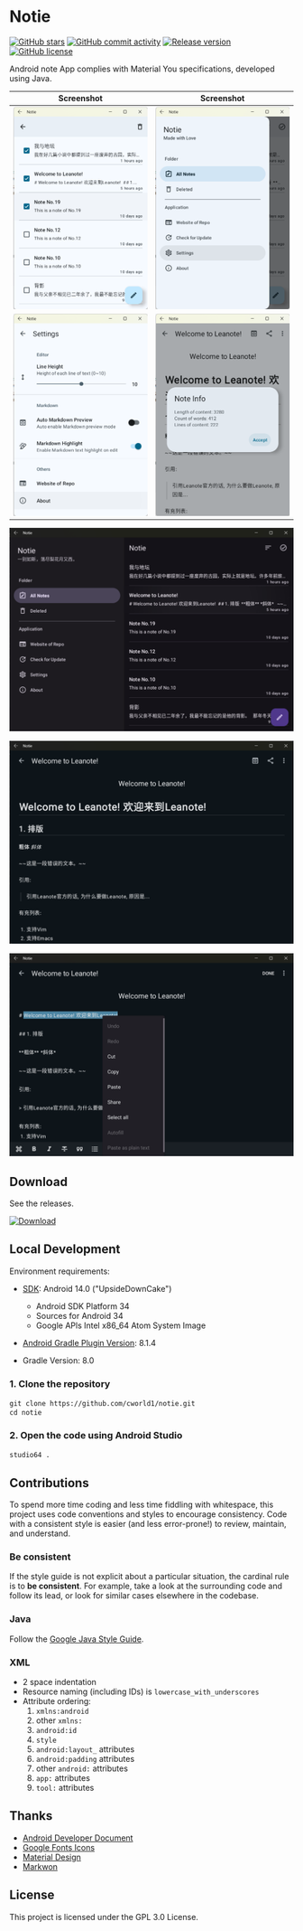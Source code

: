 # Notie

[![GitHub stars](https://img.shields.io/github/stars/cworld1/notie?style=flat-square)](https://github.com/cworld1/notie/stargazers)
[![GitHub commit activity](https://img.shields.io/github/commit-activity/y/cworld1/notie?label=commits&style=flat-square)](https://github.com/cworld1/notie/commits)
[![Release version](https://img.shields.io/github/v/release/cworld1/notie?style=flat-square)](https://github.com/cworld1/notie/releases/latest)
[![GitHub license](https://img.shields.io/github/license/cworld1/notie?style=flat-square)](https://github.com/cworld1/notie/blob/main/LICENSE)

Android note App complies with Material You specifications, developed using Java.

| Screenshot                       | Screenshot                     |
| -------------------------------- | ------------------------------ |
| ![Multi select](./src/app-2.png) | ![App drawer](./src/app-3.png) |
| ![Settings](./src/settings.png)  | ![Note info](./src/note-2.png) |

![App wide dark screen](src/app-wide-dark.png)

![Note wide dark screen](src/note-wide-dark.png)

![Edit wide dark screen](src/edit-wide-dark.png)

## Download

See the releases.

[![Download](https://user-images.githubusercontent.com/74561130/137598555-649c77c7-1719-4aa3-8017-8b41283de730.png)](https://github.com/cworld1/notie/releases/latest)

## Local Development

Environment requirements:

- [SDK](https://developer.android.com/tools/releases/platforms): Android 14.0 ("UpsideDownCake")

  - Android SDK Platform 34
  - Sources for Android 34
  - Google APls Intel x86_64 Atom System Image

- [Android Gradle Plugin Version](https://developer.android.com/build/agp-upgrade-assistant): 8.1.4

- Gradle Version: 8.0

### 1. Clone the repository

```shell
git clone https://github.com/cworld1/notie.git
cd notie
```

### 2. Open the code using Android Studio

```shell
studio64 .
```

## Contributions

To spend more time coding and less time fiddling with whitespace, this project uses code conventions and styles to encourage consistency. Code with a consistent style is easier (and less error-prone!) to review, maintain, and understand.

### Be consistent

If the style guide is not explicit about a particular situation, the cardinal rule is to **be consistent**. For example, take a look at the surrounding code and follow its lead, or look for similar cases elsewhere in the codebase.

### Java

Follow the [Google Java Style Guide](https://google.github.io/styleguide/javaguide.html).

### XML

- 2 space indentation
- Resource naming (including IDs) is `lowercase_with_underscores`
- Attribute ordering:
  1.  `xmlns:android`
  2.  other `xmlns:`
  3.  `android:id`
  4.  `style`
  5.  `android:layout_` attributes
  6.  `android:padding` attributes
  7.  other `android:` attributes
  8.  `app:` attributes
  9.  `tool:` attributes

## Thanks

- [Android Developer Document](https://developer.android.com/)
- [Google Fonts Icons](https://fonts.google.com/icons)
- [Material Design](https://m3.material.io/)
- [Markwon](https://github.com/noties/Markwon)

## License

This project is licensed under the GPL 3.0 License.
